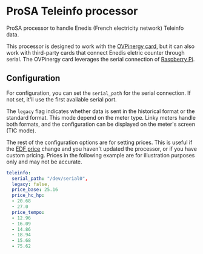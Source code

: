 # ProSA Teleinfo processor

ProSA processor to handle Enedis (French electricity network) Teleinfo data.

This processor is designed to work with the [OVPinergy card](https://www.overware.fr/ovpinergy/), but it can also work with third-party cards that connect Enedis eletric counter through serial.
The OVPinergy card leverages the serial connection of [Raspberry Pi](https://www.raspberrypi.com/documentation/computers/configuration.html#configure-uarts).

## Configuration

For configuration, you can set the `serial_path` for the serial connection.
If not set, it'll use the first available serial port.

The `legacy` flag indicates whether data is sent in the historical format or the standard format.
This mode depend on the meter type. Linky meters handle both formats, and the configuration can be displayed on the meter's screen (TIC mode).

The rest of the configuration options are for setting prices.
This is useful if the [EDF price](https://particulier.edf.fr/fr/accueil/electricite-gaz/tarif-bleu.html) change and you haven't updated the processor, or if you have custom pricing.
Prices in the following example are for illustration purposes only and may not be accurate.

```yaml
teleinfo:
  serial_path: "/dev/serial0",
  legacy: false,
  price_base: 25.16
  price_hc_hp:
  - 20.68
  - 27.0
  price_tempo:
  - 12.96
  - 16.09
  - 14.86
  - 18.94
  - 15.68
  - 75.62
```
